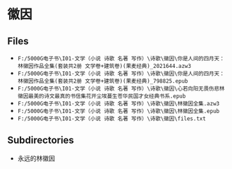 # 徽因

## Files

- `F:/5000G电子书\I01-文学（小说 诗歌 名著 写作）\诗歌\徽因\你是人间的四月天：林徽因作品全集(套装共2册 文学卷+建筑卷)(果麦经典)_2021644.azw3`
- `F:/5000G电子书\I01-文学（小说 诗歌 名著 写作）\诗歌\徽因\你是人间的四月天：林徽因作品全集(套装共2册 文学卷+建筑卷)(果麦经典)_798825.epub`
- `F:/5000G电子书\I01-文学（小说 诗歌 名著 写作）\诗歌\徽因\心若向阳无畏伤悲林徽因最美的诗文最真的书信集花开尘埃蔓生苍华民国才女经典书系.epub`
- `F:/5000G电子书\I01-文学（小说 诗歌 名著 写作）\诗歌\徽因\林徽因全集.azw3`
- `F:/5000G电子书\I01-文学（小说 诗歌 名著 写作）\诗歌\徽因\林徽因全集.epub`
- `F:/5000G电子书\I01-文学（小说 诗歌 名著 写作）\诗歌\徽因\files.txt`

## Subdirectories

- 永远的林徽因
